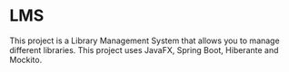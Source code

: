 # LMS
This project is a Library Management System that allows you to manage different libraries.
This project uses JavaFX, Spring Boot, Hiberante and Mockito.
